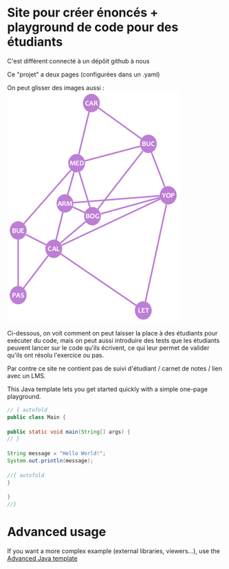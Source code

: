 # Site pour créer énoncés + playground de code pour des étudiants

C'est différent connecté à un dépôit github à nous

Ce "projet" a deux pages (configurées dans un .yaml)

On peut glisser des images aussi :
![Graph example](cities.png "")


Ci-dessous, on voit comment on peut laisser la place à des étudiants pour exécuter du code, 
mais on peut aussi introduire des tests que les étudiants peuvent lancer sur le code qu'ils écrivent, 
ce qui leur permet de valider qu'ils ont résolu l'exercice ou pas. 

Par contre ce site ne contient pas de suivi d'étudiant / carnet de notes / lien avec un LMS. 


This Java template lets you get started quickly with a simple one-page playground.

```java runnable
// { autofold
public class Main {

public static void main(String[] args) {
// }

String message = "Hello World!";
System.out.println(message);

//{ autofold
}

}
//}
```

# Advanced usage

If you want a more complex example (external libraries, viewers...), use the [Advanced Java template](https://tech.io/select-repo/385)
